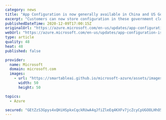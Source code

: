 ```yaml
---
category: news
title: "App Configuration is now generally available in China and US Government clouds"
excerpt: "Customers can now store configuration in these government clouds, leading to better performance and less latency when making configuration requests. "
publishedDateTime: 2020-12-09T17:00:15Z
originalUrl: "https://azure.microsoft.com/en-us/updates/app-configuration-is-now-generally-available-in-china-and-us-government-clouds/"
webUrl: "https://azure.microsoft.com/en-us/updates/app-configuration-is-now-generally-available-in-china-and-us-government-clouds/"
type: article
quality: 48
heat: 48
published: false

provider:
  name: Microsoft
  domain: microsoft.com
  images:
    - url: "https://smartableai.github.io/microsoft-azure/assets/images/organizations/microsoft.com-50x50.jpg"
      width: 50
      height: 50

topics:
  - Azure

secured: "GEtZzS3Gpys4xQHiHSpkxCqckRUwA4qJfiZleEq4KXFv7jcZcyCpUGOOLHhO50QeI0TbhMoxBwoHCCXfegekgUdA5FFUUJegaKsOooG+BUcBriVU6I41cbAMcJKFeSS7WL24V/bbdrKabn1gL7McB0QVhgxivk5680eceOoYxob3XljSvLgUwUsqMHZi3a/d5ES1bbC+lz32E2VAP6xFFyhAhndh3iDWMgOYOhaWeEKXUnhUMo35XPve/lqWgTFVDA3s0Nd+1oETc0T1eG9tfIYffzl3pUHo4au4XJUwmBVErcruryELjfUVi1njjFugjCXuK2ZxHm4AD3LI4Aspdsi1E1c9Cj8P3tgQ3TaM/lY=;5tm0jrVxD9BVmQGWaa2PHQ=="
---
```


